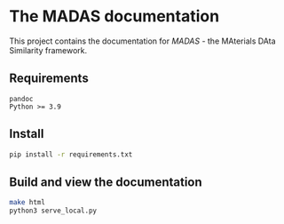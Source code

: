 # The MADAS documentation

This project contains the documentation for *MADAS* - the MAterials DAta Similarity framework.

## Requirements

```
pandoc
Python >= 3.9
```

## Install

```bash
pip install -r requirements.txt
```

## Build and view the documentation

```bash
make html
python3 serve_local.py
```